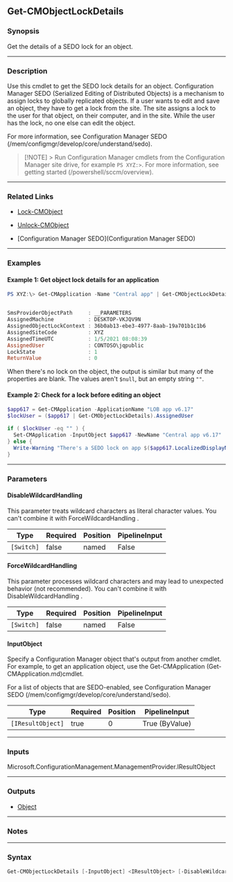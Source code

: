Get-CMObjectLockDetails
-----------------------




### Synopsis
Get the details of a SEDO lock for an object.



---


### Description

Use this cmdlet to get the SEDO lock details for an object. Configuration Manager SEDO (Serialized Editing of Distributed Objects) is a mechanism to assign locks to globally replicated objects. If a user wants to edit and save an object, they have to get a lock from the site. The site assigns a lock to the user for that object, on their computer, and in the site. While the user has the lock, no one else can edit the object.



For more information, see Configuration Manager SEDO (/mem/configmgr/develop/core/understand/sedo).



> [!NOTE] > Run Configuration Manager cmdlets from the Configuration Manager site drive, for example `PS XYZ:>`. For more information, see getting started (/powershell/sccm/overview).



---


### Related Links
* [Lock-CMObject](Lock-CMObject)



* [Unlock-CMObject](Unlock-CMObject)



* [Configuration Manager SEDO](Configuration Manager SEDO)





---


### Examples
#### Example 1: Get object lock details for an application
```PowerShell
PS XYZ:\> Get-CMApplication -Name "Central app" | Get-CMObjectLockDetails


SmsProviderObjectPath     : __PARAMETERS
AssignedMachine           : DESKTOP-VKJQV9N
AssignedObjectLockContext : 36b0ab13-ebe3-4977-8aab-19a701b1c1b6
AssignedSiteCode          : XYZ
AssignedTimeUTC           : 1/5/2021 08:08:39
AssignedUser              : CONTOSO\jqpublic
LockState                 : 1
ReturnValue               : 0
```
When there's no lock on the object, the output is similar but many of the properties are blank. The values aren't `$null`, but an empty string `""`.
#### Example 2: Check for a lock before editing an object
```PowerShell
$app617 = Get-CMApplication -ApplicationName "LOB app v6.17"
$lockUser = ($app617 | Get-CMObjectLockDetails).AssignedUser

if ( $lockUser -eq "" ) {
  Set-CMApplication -InputObject $app617 -NewName "Central app v6.17"
} else {
  Write-Warning "There's a SEDO lock on app $($app617.LocalizedDisplayName)"
}
```



---


### Parameters
#### **DisableWildcardHandling**

This parameter treats wildcard characters as literal character values. You can't combine it with ForceWildcardHandling .






|Type      |Required|Position|PipelineInput|
|----------|--------|--------|-------------|
|`[Switch]`|false   |named   |False        |



#### **ForceWildcardHandling**

This parameter processes wildcard characters and may lead to unexpected behavior (not recommended). You can't combine it with DisableWildcardHandling .






|Type      |Required|Position|PipelineInput|
|----------|--------|--------|-------------|
|`[Switch]`|false   |named   |False        |



#### **InputObject**

Specify a Configuration Manager object that's output from another cmdlet. For example, to get an application object, use the Get-CMApplication (Get-CMApplication.md)cmdlet.


For a list of objects that are SEDO-enabled, see Configuration Manager SEDO (/mem/configmgr/develop/core/understand/sedo).






|Type             |Required|Position|PipelineInput |
|-----------------|--------|--------|--------------|
|`[IResultObject]`|true    |0       |True (ByValue)|





---


### Inputs
Microsoft.ConfigurationManagement.ManagementProvider.IResultObject





---


### Outputs
* [Object](https://learn.microsoft.com/en-us/dotnet/api/System.Object)






---


### Notes




---


### Syntax
```PowerShell
Get-CMObjectLockDetails [-InputObject] <IResultObject> [-DisableWildcardHandling] [-ForceWildcardHandling] [<CommonParameters>]
```
